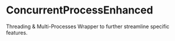 # ConcurrentProcessEnhanced
Threading &amp; Multi-Processes Wrapper to further streamline specific features.
